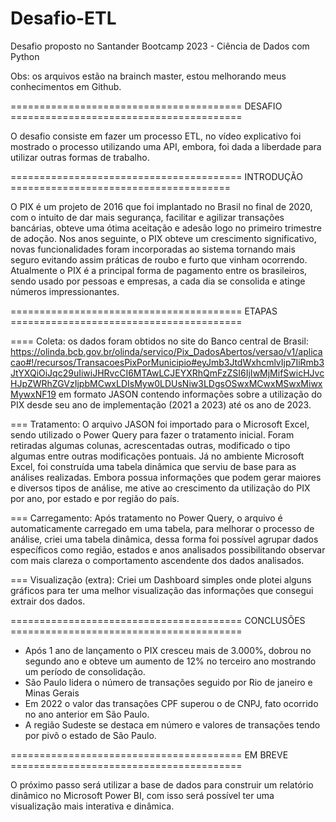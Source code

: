 # Desafio-ETL
Desafio proposto no Santander Bootcamp 2023 - Ciência de Dados com Python

Obs: os arquivos estão na brainch master, estou melhorando meus conhecimentos em Github.

======================================== DESAFIO ========================================

O desafio consiste em fazer um processo ETL, no vídeo explicativo foi mostrado o processo utilizando uma API, embora,
foi dada a liberdade para utilizar outras formas de trabalho.

======================================== INTRODUÇÃO ======================================

O PIX é um projeto de 2016 que foi implantado no Brasil no final de 2020, com o intuito de dar mais segurança, facilitar e agilizar transações bancárias, obteve uma ótima aceitação e adesão logo no primeiro trimestre de adoção. Nos anos seguinte, o PIX obteve um crescimento significativo, novas funcionalidades foram incorporadas ao sistema tornando mais seguro evitando assim práticas de roubo e furto que vinham ocorrendo. Atualmente o PIX é a principal forma de pagamento entre os brasileiros, sendo usado por pessoas e empresas, a cada dia se consolida e atinge números impressionantes.

======================================== ETAPAS ========================================

==== Coleta: os dados foram obtidos no site do Banco central de Brasil: https://olinda.bcb.gov.br/olinda/servico/Pix_DadosAbertos/versao/v1/aplicacao#!/recursos/TransacoesPixPorMunicipio#eyJmb3JtdWxhcmlvIjp7IiRmb3JtYXQiOiJqc29uIiwiJHRvcCI6MTAwLCJEYXRhQmFzZSI6IjIwMjMifSwicHJvcHJpZWRhZGVzIjpbMCwxLDIsMyw0LDUsNiw3LDgsOSwxMCwxMSwxMiwxMywxNF19 em formato JASON contendo informações sobre a utilização do PIX desde seu ano de implementação (2021 a 2023) até os ano de 2023.

=== Tratamento: O arquivo JASON foi importado para o Microsoft Excel, sendo utilizado o Power Query para fazer o tratamento inicial. Foram retiradas algumas colunas, acrescentadas outras, modificado o tipo algumas entre outras modificações pontuais.
Já no ambiente Microsoft Excel, foi construída uma tabela dinâmica que serviu de base para as análises realizadas.
Embora possua informações que podem gerar maiores e diversos tipos de análise, me ative ao crescimento da utilização do PIX por ano, por estado e por região do país.

=== Carregamento: Após tratamento no Power Query, o arquivo é automaticamente carregado em uma tabela, para melhorar o processo de análise, criei uma tabela dinâmica, dessa forma foi possível agrupar dados específicos como região, estados e anos analisados possibilitando observar com mais clareza o comportamento ascendente dos dados analisados.

=== Visualização (extra): Criei um Dashboard simples onde plotei alguns gráficos para ter uma melhor visualização das informações que consegui extrair dos dados.

======================================== CONCLUSÕES ========================================

* Após 1 ano de lançamento o PIX cresceu mais de 3.000%, dobrou no segundo ano e obteve um aumento de 12% no terceiro ano mostrando um período de consolidação.
* São Paulo lidera o número de transações seguido por Rio de janeiro e Minas Gerais
* Em 2022 o valor das transações CPF superou o de CNPJ, fato ocorrido no ano anterior em São Paulo. 
* A região Sudeste se destaca em número e valores de transações tendo por pivô o estado de São Paulo.

======================================== EM BREVE ========================================

O próximo passo será utilizar a base de dados para construir um relatório dinâmico no Microsoft Power BI, com isso será possível ter uma visualização mais interativa e dinâmica.
